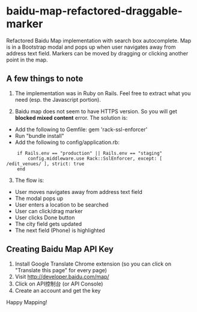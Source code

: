 # baidu-map-refactored-draggable-marker
Refactored Baidu Map implementation with search box autocomplete. Map is in a Bootstrap modal and pops up when user navigates away from address text field. Markers can be moved by dragging or clicking another point in the map. 

## A few things to note

1. The implementation was in Ruby on Rails. Feel free to extract what you need (esp. the Javascript portion).

2. Baidu map does not seem to have HTTPS version. So you will get **blocked mixed content** error. The solution is:

- Add the following to Gemfile: gem 'rack-ssl-enforcer'
- Run "bundle install"
- Add the following to config/application.rb:
```
    if Rails.env == "production" || Rails.env == "staging"
        config.middleware.use Rack::SslEnforcer, except: [ /edit_venues/ ], strict: true 
    end
```

3. The flow is:

- User moves navigates away from address text field
- The modal pops up
- User enters a location to be searched
- User can click/drag marker
- User clicks Done button
- The city field gets updated
- The next field (Phone) is highlighted

## Creating Baidu Map API Key

1. Install Google Translate Chrome extension (so you can click on "Translate this page" for every page)
2. Visit http://developer.baidu.com/map/
3. Click on API控制台 (or API Console)
4. Create an account and get the key

Happy Mapping!

